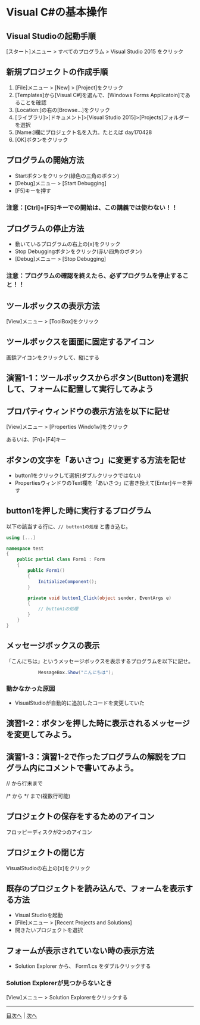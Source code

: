 # Visual C#の基本操作
## Visual Studioの起動手順
[スタート]メニュー > すべてのプログラム > Visual Studio 2015 をクリック


## 新規プロジェクトの作成手順
1.	 [File]メニュー > [New] > [Project]をクリック
2.	 [Templates]から[Visual C#]を選んで、[Windows Forms Applicatoin]であることを確認
3.	 [Location:]の右の[Browse...]をクリック
4.	 [ライブラリ]>[ドキュメント]>[Visual Studio 2015]>[Projects]フォルダーを選択
5.	 [Name:]欄にプロジェクト名を入力。たとえば day170428
6.	 [OK]ボタンをクリック

## プログラムの開始方法
- Startボタンをクリック(緑色の三角のボタン)
- [Debug]メニュー > [Start Debugging]
- [F5]キーを押す

### 注意：[Ctrl]+[F5]キーでの開始は、この講義では使わない！！

## プログラムの停止方法
- 動いているプログラムの右上の[x]をクリック
- Stop Debuggingボタンをクリック(赤い四角のボタン)
- [Debug]メニュー > [Stop Debugging]

### 注意：プログラムの確認を終えたら、必ずプログラムを停止すること！！

## ツールボックスの表示方法
[View]メニュー > [ToolBox]をクリック


## ツールボックスを画面に固定するアイコン
画鋲アイコンをクリックして、縦にする


## 演習1-1：ツールボックスからボタン(Button)を選択して、フォームに配置して実行してみよう



## プロパティウィンドウの表示方法を以下に記せ
[View]メニュー > [Properties Windo1w]をクリック

あるいは、[Fn]+[F4]キー

## ボタンの文字を「あいさつ」に変更する方法を記せ
- button1をクリックして選択(ダブルクリックではない)
- PropertiesウィンドウのText欄を「あいさつ」に書き換えて[Enter]キーを押す

## button1を押した時に実行するプログラム
以下の該当する行に、`// button1の処理` と書き込む。

```cs
using [...]

namespace test
{
    public partial class Form1 : Form
    {
        public Form1()
        {
            InitializeComponent();
        }

        private void button1_Click(object sender, EventArgs e)
        {
            // button1の処理
        }
    }
}
```

## メッセージボックスの表示
「こんにちは」というメッセージボックスを表示するプログラムを以下に記せ。

```cs
            MessageBox.Show("こんにちは");
```

### 動かなかった原因
- VisualStudioが自動的に追加したコードを変更していた

## 演習1-2：ボタンを押した時に表示されるメッセージを変更してみよう。



## 演習1-3：演習1-2で作ったプログラムの解説をプログラム内にコメントで書いてみよう。
// から行末まで

/* から */ まで(複数行可能)


## プロジェクトの保存をするためのアイコン
フロッピーディスクが2つのアイコン


## プロジェクトの閉じ方
VisualStudioの右上の[x]をクリック


## 既存のプロジェクトを読み込んで、フォームを表示する方法
- Visual Studioを起動
- [File]メニュー > [Recent Projects and Solutions]
- 開きたいプロジェクトを選択

## フォームが表示されていない時の表示方法
- Solution Explorer から、 Form1.cs をダブルクリックする

### Solution Explorerが見つからないとき
[View]メニュー > Solution Explorerをクリックする

---

[目次へ](README.md#%E7%9B%AE%E6%AC%A1) | [次へ](README.md#%E3%83%97%E3%83%AD%E3%82%B0%E3%83%A9%E3%83%9F%E3%83%B3%E3%82%B0%E3%81%AE%E8%82%9D)

